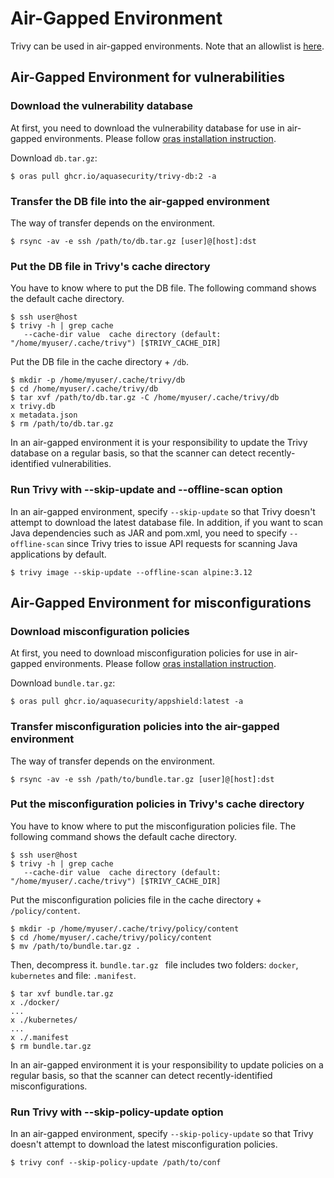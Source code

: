 # Air-Gapped Environment

Trivy can be used in air-gapped environments. Note that an allowlist is [here][allowlist].

## Air-Gapped Environment for vulnerabilities

### Download the vulnerability database
At first, you need to download the vulnerability database for use in air-gapped environments.
Please follow [oras installation instruction][oras].

Download `db.tar.gz`:

```
$ oras pull ghcr.io/aquasecurity/trivy-db:2 -a
```

### Transfer the DB file into the air-gapped environment
The way of transfer depends on the environment.

```
$ rsync -av -e ssh /path/to/db.tar.gz [user]@[host]:dst
```

### Put the DB file in Trivy's cache directory
You have to know where to put the DB file. The following command shows the default cache directory.

```
$ ssh user@host
$ trivy -h | grep cache
   --cache-dir value  cache directory (default: "/home/myuser/.cache/trivy") [$TRIVY_CACHE_DIR]
```

Put the DB file in the cache directory + `/db`.

```
$ mkdir -p /home/myuser/.cache/trivy/db
$ cd /home/myuser/.cache/trivy/db
$ tar xvf /path/to/db.tar.gz -C /home/myuser/.cache/trivy/db
x trivy.db
x metadata.json
$ rm /path/to/db.tar.gz
```

In an air-gapped environment it is your responsibility to update the Trivy database on a regular basis, so that the scanner can detect recently-identified vulnerabilities. 

### Run Trivy with --skip-update and --offline-scan option
In an air-gapped environment, specify `--skip-update` so that Trivy doesn't attempt to download the latest database file.
In addition, if you want to scan Java dependencies such as JAR and pom.xml, you need to specify `--offline-scan` since Trivy tries to issue API requests for scanning Java applications by default.

```
$ trivy image --skip-update --offline-scan alpine:3.12
```

## Air-Gapped Environment for misconfigurations

### Download misconfiguration policies
At first, you need to download misconfiguration policies for use in air-gapped environments.
Please follow [oras installation instruction][oras].

Download `bundle.tar.gz`:

```
$ oras pull ghcr.io/aquasecurity/appshield:latest -a
```

### Transfer misconfiguration policies into the air-gapped environment
The way of transfer depends on the environment.

```
$ rsync -av -e ssh /path/to/bundle.tar.gz [user]@[host]:dst
```

### Put the misconfiguration policies in Trivy's cache directory
You have to know where to put the misconfiguration policies file. The following command shows the default cache directory.

```
$ ssh user@host
$ trivy -h | grep cache
   --cache-dir value  cache directory (default: "/home/myuser/.cache/trivy") [$TRIVY_CACHE_DIR]
```

Put the misconfiguration policies file in the cache directory + `/policy/content`.

```
$ mkdir -p /home/myuser/.cache/trivy/policy/content
$ cd /home/myuser/.cache/trivy/policy/content
$ mv /path/to/bundle.tar.gz .
```

Then, decompress it.
`bundle.tar.gz ` file includes two folders: `docker`, `kubernetes` and file: `.manifest`.

```
$ tar xvf bundle.tar.gz 
x ./docker/
...
x ./kubernetes/
...
x ./.manifest
$ rm bundle.tar.gz
```

In an air-gapped environment it is your responsibility to update policies on a regular basis, so that the scanner can detect recently-identified misconfigurations. 

### Run Trivy with --skip-policy-update option
In an air-gapped environment, specify `--skip-policy-update` so that Trivy doesn't attempt to download the latest misconfiguration policies.

```
$ trivy conf --skip-policy-update /path/to/conf
```

[allowlist]: ../references/troubleshooting.md
[oras]: https://oras.land/cli/
